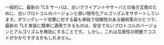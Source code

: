 
一般的に、最新の TLS サーバは、古いクライアントやサーバとの後方互換のために、古いプロトコルのバージョンと弱い暗号化アルゴリズムをサポートしています。ダウングレード攻撃に対する最も単純で信頼性のある緩和策のひとつで、最新の TLS 実装に簡単に適用できるものは、安全でないプロトコルのバージョンとアルゴリズムを無効にすることです。
しかし、これは互換性の問題でコストがかかりすぎるかもしれません。
